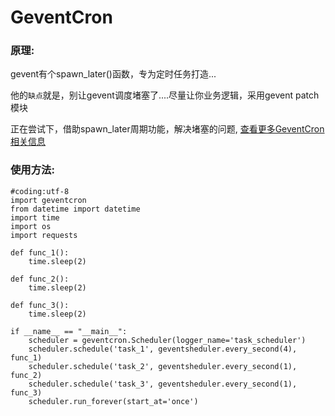 # GeventCron

### 原理:
gevent有个spawn_later()函数，专为定时任务打造...  

他的`缺点`就是，别让gevent调度堵塞了....尽量让你业务逻辑，采用gevent patch模块

正在尝试下，借助spawn_later周期功能，解决堵塞的问题, [查看更多GeventCron相关信息](http://xiaorui.cc)

### 使用方法:

```
#coding:utf-8
import geventcron 
from datetime import datetime
import time
import os
import requests

def func_1():
    time.sleep(2)

def func_2():
    time.sleep(2)

def func_3():
    time.sleep(2)

if __name__ == "__main__":
    scheduler = geventcron.Scheduler(logger_name='task_scheduler')
    scheduler.schedule('task_1', geventsheduler.every_second(4), func_1)
    scheduler.schedule('task_2', geventsheduler.every_second(1), func_2)
    scheduler.schedule('task_3', geventsheduler.every_second(1), func_3)
    scheduler.run_forever(start_at='once')
```
